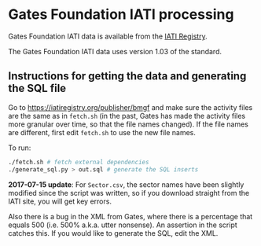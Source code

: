 # Gates Foundation IATI processing

Gates Foundation IATI data is available from the [IATI
Registry](https://iatiregistry.org/publisher/bmgf).

The Gates Foundation IATI data uses version 1.03 of the standard.

## Instructions for getting the data and generating the SQL file

Go to https://iatiregistry.org/publisher/bmgf and make sure the activity files
are the same as in `fetch.sh` (in the past, Gates has made the activity files
more granular over time, so that the file names changed). If the file names are
different, first edit `fetch.sh` to use the new file names.

To run:

```bash
./fetch.sh # fetch external dependencies
./generate_sql.py > out.sql # generate the SQL inserts
```

**2017-07-15 update**: For `Sector.csv`, the sector names have been slightly
modified since the script was written, so if you download straight from the
IATI site, you will get key errors.

Also there is a bug in the XML from Gates, where there is a percentage that
equals 500 (i.e. 500% a.k.a. utter nonsense). An assertion in the script
catches this. If you would like to generate the SQL, edit the XML.
